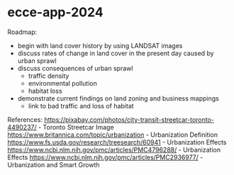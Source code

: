 # ecce-app-2024

Roadmap:

- begin with land cover history by using LANDSAT images
- discuss rates of change in land cover in the present day caused by urban sprawl
- discuss consequences of urban sprawl
  - traffic density
  - environmental pollution
  - habitat loss
- demonstrate current findings on land zoning and business mappings
  - link to bad traffic and loss of habitat


References: 
https://pixabay.com/photos/city-transit-streetcar-toronto-4490237/ - Toronto Streetcar Image
https://www.britannica.com/topic/urbanization - Urbanization Definition
https://www.fs.usda.gov/research/treesearch/60941 - Urbanization Effects
https://www.ncbi.nlm.nih.gov/pmc/articles/PMC4796288/ - Urbanization Effects
https://www.ncbi.nlm.nih.gov/pmc/articles/PMC2936977/ - Urbanization and Smart Growth
